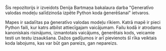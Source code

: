 Šis repozitorijs ir izveidots Denija Bartmaņa bakalaura darba "Ģeneratīvo valodas modeļu salīdzinoša izpēte Python koda ģenerēšanai" ietvaros.

Mapes ir sadalītas pa ģeneratīvo valodas modeļu rīkiem. Katrā mapē ir pieci Python faili, kur katrs atbilst attiecīgajam vaicājumam. Failu kodā ir atrodams kanoniskais risinājums, izmantotais vaicājums, ģenerētais kods, veicamie testi un testu izsaukšana. Dažos gadījumos ir arī pievienots šī rīka veiktais koda labojums, kas var būt gan pareizs, gan nepareizs.
